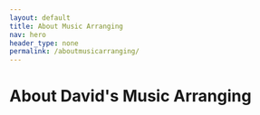 ```yaml
--- 
layout: default
title: About Music Arranging
nav: hero
header_type: none
permalink: /aboutmusicarranging/
---
```

# About David's Music Arranging
